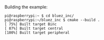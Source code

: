 Building the example:
```
pi@raspberrypi:~ $ cd bluez_inc/
pi@raspberrypi:~/bluez_inc $ cmake --build .
[ 75%] Built target Binc
[ 87%] Built target central
[100%] Built target peripheral
```

